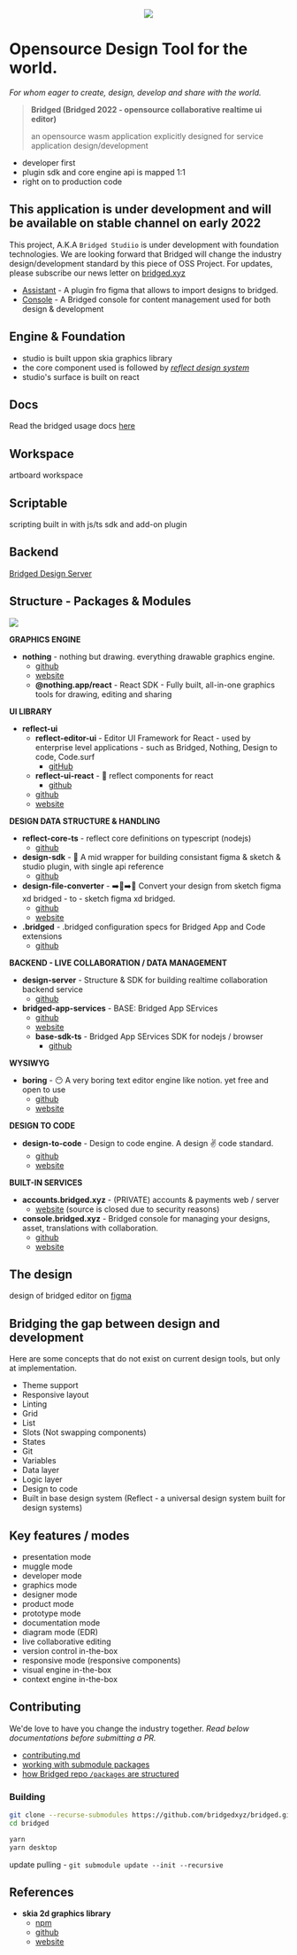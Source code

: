 <div style="text-align:center"><img src="./branding/bridged-2020-type-logo.png"/></div>

# Opensource Design Tool for the world.

_For whom eager to create, design, develop and share with the world._

> **Bridged (Bridged 2022 - opensource collaborative realtime ui editor)**
>
> an opensource wasm application explicitly designed for service application design/development

- developer first
- plugin sdk and core engine api is mapped 1:1
- right on to production code

## This application is under development and will be available on stable channel on early 2022

This project, A.K.A `Bridged Studiio` is under development with foundation technologies. We are looking forward that Bridged will change the industry design/development standard by this piece of OSS Project. For updates, please subscribe our news letter on [bridged.xyz](https://bridged.xyz)

- [Assistant](https://github.com/bridgedxyz/assistant) - A plugin fro figma that allows to import designs to bridged.
- [Console](https://github.com/bridgedxyz/console.bridged.xyz) - A Bridged console for content management used for both design & development

## Engine & Foundation

- studio is built uppon skia graphics library
- the core component used is followed by _[reflect design system](https://github.com/bridgedxyz/reflect.bridged.xyz)_
- studio's surface is built on react

## Docs

Read the bridged usage docs [here](./docs)

## Workspace

artboard workspace

## Scriptable

scripting built in with js/ts sdk and add-on plugin

## Backend

[Bridged Design Server](https://github.com/bridgedxyz/design-server)

## Structure - Packages & Modules

![](./branding/project-maps.png)

**GRAPHICS ENGINE**

- **nothing** - nothing but drawing. everything drawable graphics engine.
  - [github](https://github.com/bridgedxyz/nothing)
  - [website](https://nothing.app/)
  - **@nothing.app/react** - React SDK - Fully built, all-in-one graphics tools for drawing, editing and sharing

**UI LIBRARY**

- **reflect-ui**
  - **reflect-editor-ui** - Editor UI Framework for React - used by enterprise level applications - such as Bridged, Nothing, Design to code, Code.surf
    - [gitHub](https://github.com/bridgedxyz/reflect-editor-ui)
  - **reflect-ui-react** - 🌊 reflect components for react
    - [github](github.com/bridgedxyz/reflect-ui-react)
  - [github](https://github.com/reflect-ui)
  - [website](https://reflect-ui.com)

**DESIGN DATA STRUCTURE & HANDLING**

- **reflect-core-ts** - reflect core definitions on typescript (nodejs)
  - [github](https://github.com/bridgedxyz/reflect-core-ts)
- **design-sdk** - 🎨 A mid wrapper for building consistant figma & sketch & studio plugin, with single api reference
  - [github](github.com/bridgedxyz/design-sdk)
- **design-file-converter** - ➡️🎨➡️🎨 Convert your design from sketch figma xd bridged - to - sketch figma xd bridged.
  - [github](https://github.com/bridgedxyz/design-file-converter)
  - [website](https://bridged.xyz/convert-design)
- **.bridged** - .bridged configuration specs for Bridged App and Code extensions
  - [github](https://github.com/bridgedxyz/.bridged)

**BACKEND - LIVE COLLABORATION / DATA MANAGEMENT**

- **design-server** - Structure & SDK for building realtime collaboration backend service
  - [github](https://github.com/bridgedxyz/design-server)
- **bridged-app-services** - BASE: Bridged App SErvices
  - [github](https://github.com/bridgedxyz/bridged-app-services)
  - [website](https://bridged.cc)
  - **base-sdk-ts** - Bridged App SErvices SDK for nodejs / browser
    - [github](https://github.com/bridgedxyz/base-sdk-ts)

**WYSIWYG**

- **boring** - 😶 A very boring text editor engine like notion. yet free and open to use
  - [github](https://github.com/bridgedxyz/boring)
  - [website](https://boring.so/)

**DESIGN TO CODE**

- **design-to-code** - Design to code engine. A design ✌️ code standard.
  - [github](https://github.com/bridgedxyz/design-to-code/)
  - [website](https://designto.codes/)

**BUILT-IN SERVICES**

- **accounts.bridged.xyz** - (PRIVATE) accounts & payments web / server
  - [website](https://accounts.bridged.xyz) (source is closed due to security reasons)
- **console.bridged.xyz** - Bridged console for managing your designs, asset, translations with collaboration.
  - [github](https://github.com/bridgedxyz/console.bridged.xyz)
  - [website](https://console.bridged.xyz)

## The design

design of bridged editor on [figma](https://www.figma.com/file/Y0Gh77AqBoHH7dG1GtK3xF/bridged?node-id=0%3A1)

## Bridging the gap between design and development

Here are some concepts that do not exist on current design tools, but only at implementation.

- Theme support
- Responsive layout
- Linting
- Grid
- List
- Slots (Not swapping components)
- States
- Git
- Variables
- Data layer
- Logic layer
- Design to code
- Built in base design system (Reflect - a universal design system built for design systems)

## Key features / modes

- presentation mode
- muggle mode
- developer mode
- graphics mode
- designer mode
- product mode
- prototype mode
- documentation mode
- diagram mode (EDR)
- live collaborative editing
- version control in-the-box
- responsive mode (responsive components)
- visual engine in-the-box
- context engine in-the-box

## Contributing

We'de love to have you change the industry together. _Read below documentations before submitting a PR._

- [contributing.md](./CONTRIBUTING.md)
- [working with submodule packages](https://github.com/bridgedxyz/.github/blob/main/contributing/working-with-submodules.md)
- [how Bridged repo `/packages` are structured](./packages)

### Building

```sh
git clone --recurse-submodules https://github.com/bridgedxyz/bridged.git
cd bridged

yarn
yarn desktop
```

update pulling - `git submodule update --init --recursive`

## References

- **skia 2d graphics library**
  - [npm](https://www.npmjs.com/package/canvaskit-wasm)
  - [github](https://github.com/google/skia/tree/master/modules/canvaskit)
  - [website](https://skia.org/user/modules/canvaskit)
